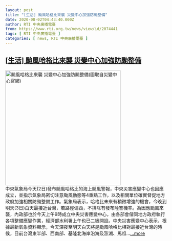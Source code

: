 ```yaml
---
layout: post
title: "[生活] 颱風哈格比來襲 災變中心加強防颱整備"
date: 2020-08-02T04:43:40.000Z
author: RTI 中央廣播電臺
from: https://www.rti.org.tw/news/view/id/2074441
tags: [ RTI 中央廣播電臺 ]
categories: [ news, RTI 中央廣播電臺 ]
---
```

<!--1596343420000-->
[[生活] 颱風哈格比來襲 災變中心加強防颱整備](https://www.rti.org.tw/news/view/id/2074441)
------

<div>
<img src="https://static.rti.org.tw/assets/thumbnails/2020/08/02/ec87bd11bd49ed7f2b1b68ae351eb39f.JPG" width="360" alt="颱風哈格比來襲 災變中心加強防颱整備(圖取自災變中心官網)" title="颱風哈格比來襲 災變中心加強防颱整備(圖取自災變中心官網)"><br>中央氣象局今天(2日)發布颱風哈格比的海上颱風警報，中央災害應變中心也因應成立，並指示氣象局密切注意颱風動態等4重點工作，以及相關單位確實督促地方政府加強相關防颱整備工作。氣象局表示，哈格比未來有稍微增強的機會，今晚到明天(3日)白天最接近台灣，若路徑偏西，不排除有發布陸警機率。為因應颱風來襲，內政部也於今天上午9時成立中央災害應變中心，由各部會偕同地方政府執行各項整備應變作業，經濟部水利署上午也已二級開設。中央災害應變中心表示，根據最新氣象資料顯示，今天深夜至明天白天將是颱風哈格比相對最接近台灣的時候，目前台灣東半部、西南部、基隆北海岸沿海及澎湖、馬祖...<a target="_blank" href="https://www.rti.org.tw/news/view/id/2074441">...more</a>
</div>
